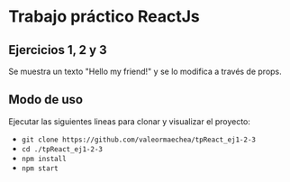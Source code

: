 # Trabajo práctico ReactJs

## Ejercicios 1, 2 y 3

Se muestra un texto "Hello my friend!" y se lo modifica a través de props.

## Modo de uso

Ejecutar las siguientes lineas para clonar y visualizar el proyecto:
- `git clone https://github.com/valeormaechea/tpReact_ej1-2-3`
- `cd ./tpReact_ej1-2-3`
- `npm install`
- `npm start`



